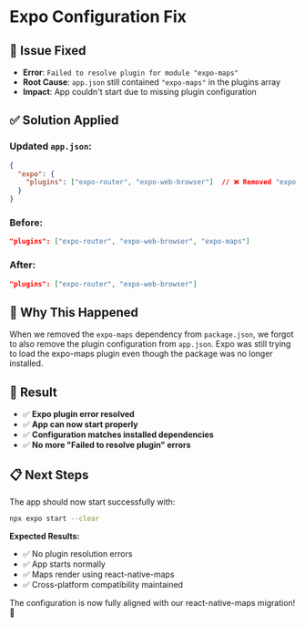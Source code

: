 # Expo Configuration Fix

## 🐛 **Issue Fixed**
- **Error**: `Failed to resolve plugin for module "expo-maps"`
- **Root Cause**: `app.json` still contained `"expo-maps"` in the plugins array
- **Impact**: App couldn't start due to missing plugin configuration

## ✅ **Solution Applied**

### **Updated `app.json`:**
```json
{
  "expo": {
    "plugins": ["expo-router", "expo-web-browser"]  // ❌ Removed "expo-maps"
  }
}
```

### **Before:**
```json
"plugins": ["expo-router", "expo-web-browser", "expo-maps"]
```

### **After:**
```json
"plugins": ["expo-router", "expo-web-browser"]
```

## 🎯 **Why This Happened**
When we removed the `expo-maps` dependency from `package.json`, we forgot to also remove the plugin configuration from `app.json`. Expo was still trying to load the expo-maps plugin even though the package was no longer installed.

## 🚀 **Result**
- ✅ **Expo plugin error resolved**
- ✅ **App can now start properly**
- ✅ **Configuration matches installed dependencies**
- ✅ **No more "Failed to resolve plugin" errors**

## 📋 **Next Steps**
The app should now start successfully with:
```bash
npx expo start --clear
```

**Expected Results:**
- ✅ No plugin resolution errors
- ✅ App starts normally
- ✅ Maps render using react-native-maps
- ✅ Cross-platform compatibility maintained

The configuration is now fully aligned with our react-native-maps migration! 🎉

